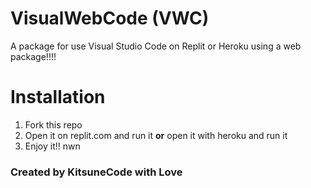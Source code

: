 # VisualWebCode (VWC)
A package for use Visual Studio Code on Replit or Heroku using a web package!!!!


# Installation

1. Fork this repo
2. Open it on replit.com and run it **or** open it with heroku and run it
3. Enjoy it!! nwn


### Created by KitsuneCode with Love